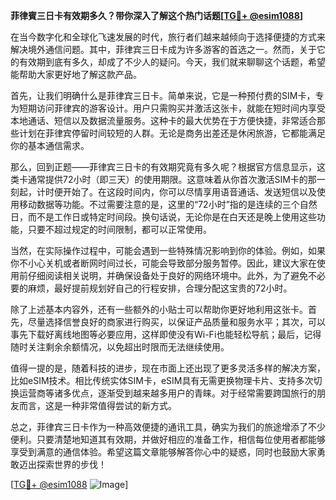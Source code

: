 **菲律賓三日卡有效期多久？带你深入了解这个热门话题[[TG💪+ @esim1088](https://t.me/s/esim1088)]**

在当今数字化和全球化飞速发展的时代，旅行者们越来越倾向于选择便捷的方式来解决境外通信问题。其中，菲律宾三日卡成为许多游客的首选之一。然而，关于它的有效期到底有多久，却成了不少人的疑问。今天，我们就来聊聊这个话题，希望能帮助大家更好地了解这款产品。

首先，让我们明确什么是菲律宾三日卡。简单来说，它是一种预付费的SIM卡，专为短期访问菲律宾的游客设计。用户只需购买并激活这张卡，就能在短时间内享受本地通话、短信以及数据流量服务。这种卡的最大优势在于方便快捷，非常适合那些计划在菲律宾停留时间较短的人群。无论是商务出差还是休闲旅游，它都能满足你的基本通信需求。

那么，回到正题——菲律宾三日卡的有效期究竟有多久呢？根据官方信息显示，这类卡通常提供72小时（即三天）的使用期限。这意味着从你首次激活SIM卡的那一刻起，计时便开始了。在这段时间内，你可以尽情享用语音通话、发送短信以及使用移动数据等功能。不过需要注意的是，这里的“72小时”指的是连续的三个自然日，而不是工作日或特定时间段。换句话说，无论你是在白天还是晚上使用这些功能，只要不超过规定的时间限制，都可以正常使用。

当然，在实际操作过程中，可能会遇到一些特殊情况影响到你的体验。例如，如果你不小心关机或者断网时间过长，可能会导致部分服务暂停。因此，建议大家在使用前仔细阅读相关说明，并确保设备处于良好的网络环境中。此外，为了避免不必要的麻烦，最好提前规划好自己的行程安排，合理分配这宝贵的72小时。

除了上述基本内容外，还有一些额外的小贴士可以帮助你更好地利用这张卡。首先，尽量选择信誉良好的商家进行购买，以保证产品质量和服务水平；其次，可以事先下载好离线地图等必要应用，这样即使没有Wi-Fi也能轻松导航；最后，记得随时关注剩余余额情况，以免超出时限而无法继续使用。

值得一提的是，随着科技的进步，现在市面上还出现了更多灵活多样的解决方案，比如eSIM技术。相比传统实体SIM卡，eSIM具有无需更换物理卡片、支持多次切换运营商等诸多优点，逐渐受到越来越多用户的青睐。对于经常需要跨国旅行的朋友而言，这是一种非常值得尝试的新方式。

总之，菲律宾三日卡作为一种高效便捷的通讯工具，确实为我们的旅途增添了不少便利。只要清楚地知道其有效期，并做好相应的准备工作，相信每位使用者都能够享受到满意的通信体验。希望这篇文章能够解答你心中的疑惑，同时也鼓励大家勇敢迈出探索世界的步伐！

[[TG💪+ @esim1088](https://t.me/s/esim1088) ![Image](https://i.postimg.cc/4NQfJmqS/Snipaste-2025-05-13-00-14-12.png)]